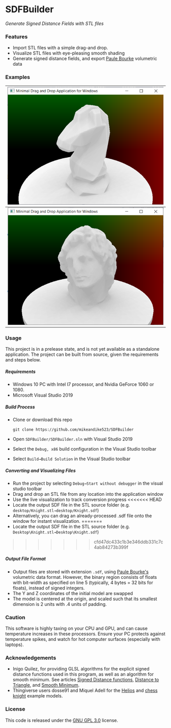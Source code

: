 # SDFBuilder

*Generate Signed Distance Fields with STL files*

### Features

- Import STL files with a simple drag-and drop.
- Visualize STL files with eye-pleasing smooth shading
- Generate signed distance fields, and export [Paule Bourke](http://paulbourke.net/dataformats/volumetric/#:~:text=Volume%20data%20format&text=A%20bit%20like%20the%20PPM,as%20having%20more%20header%20fields.) volumetric data

### Examples

| ![](https://github.com/mikeandike523/SDFBuilder/blob/main/ReadmeFiles/screenshot_knight.png?raw=true) |
| :----------------------------------------------------------: |
|            ![](https://github.com/mikeandike523/SDFBuilder/blob/main/ReadmeFiles/screenshot_helios.png?raw=true)            |

### Usage

This project is in a prelease state, and is not yet available as a standalone application. The project can be built from source, given the requirements and steps below.

##### Requirements

- Windows 10 PC with Intel I7 processor, and Nvidia GeForce 1060 or 1080.
- Microsoft Visual Studio 2019

##### Build Process

- Clone or download this repo

  ```
  git clone https://github.com/mikeandike523/SDFBuilder
  ```

- Open `SDFBuilder/SDFBuilder.sln` with Visual Studio 2019

- Select  the `Debug, x86` build configuration in the Visual Studio toolbar

- Select `Build→Build Solution` in the Visual Studio toolbar

##### Converting and Visualizing Files

- Run the project by selecting `Debug→Start without debugger` in the visual studio toolbar
- Drag and drop an STL file from any location into the application window
- Use the live visualization to track conversion progress
<<<<<<< HEAD
- Locate the output SDF file in the STL source folder (e.g. `desktop/Knight.stl→desktop/Knight.sdf`)
- Alternatively, you can drag an already-processed .sdf file onto the window for instant visualization.
=======
- Locate the output SDF file in the STL source folder (e.g. `Desktop\Knight.stl→Desktop\Knight.sdf`)
>>>>>>> cfd47dc433c1b3e346ddb331c7c4ab84273b399f

##### Output File Format

- Output files are stored with extension `.sdf`, using [Paule Bourke's](http://paulbourke.net/dataformats/volumetric/#:~:text=Volume%20data%20format&text=A%20bit%20like%20the%20PPM,as%20having%20more%20header%20fields.) volumetric data format. However, the binary region consists of floats with bit-width as specified on line 5 (typically, 4 bytes = 32 bits for floats), instead of signed integers.
- The Y and Z coordinates of the initial model are swapped
- The model is centered at the origin, and scaled such that its smallest dimension is 2 units with .4 units of padding.

### Caution

This software is highly taxing on your CPU and GPU, and can cause temperature increases in these processors. Ensure your PC protects against temperature spikes, and watch for hot computer surfaces (especially with laptops).

### Acknowledgements

- Inigo Quilez, for providing GLSL algorithms for the explicit signed distance functions used in this program, as well as an algorithm for smooth minimum. See articles [Signed Distance functions](https://www.iquilezles.org/www/articles/distfunctions/distfunctions.htm), [Distance to Triangle](https://www.iquilezles.org/www/articles/triangledistance/triangledistance.htm), and [Smooth Minimum](https://www.iquilezles.org/www/articles/smin/smin.htm).
- Thingiverse users dosse91 and Miquel Adell for the [Helios](https://www.thingiverse.com/thing:2887298) and [chess knight](https://www.thingiverse.com/thing:3077961) example models.

### License

This code is released under the [GNU GPL 3.0](https://www.gnu.org/licenses/gpl-3.0.en.html) license. 





